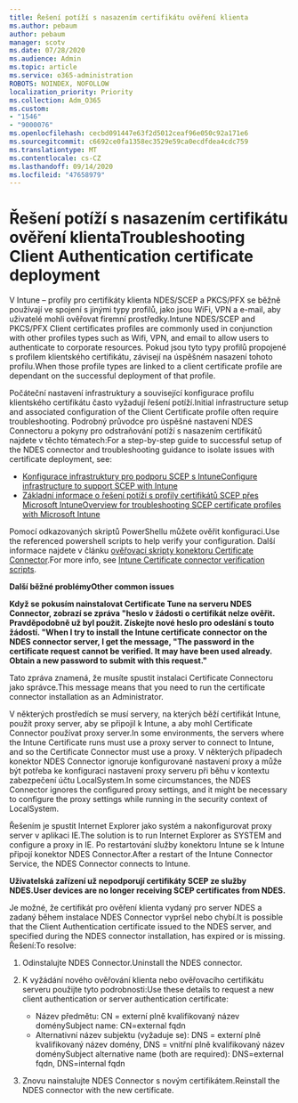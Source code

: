```yaml
---
title: Řešení potíží s nasazením certifikátu ověření klienta
ms.author: pebaum
author: pebaum
manager: scotv
ms.date: 07/28/2020
ms.audience: Admin
ms.topic: article
ms.service: o365-administration
ROBOTS: NOINDEX, NOFOLLOW
localization_priority: Priority
ms.collection: Adm_O365
ms.custom:
- "1546"
- "9000076"
ms.openlocfilehash: cecbd091447e63f2d5012ceaf96e050c92a171e6
ms.sourcegitcommit: c6692ce0fa1358ec3529e59ca0ecdfdea4cdc759
ms.translationtype: MT
ms.contentlocale: cs-CZ
ms.lasthandoff: 09/14/2020
ms.locfileid: "47658979"
---
```

# <a name="troubleshooting-client-authentication-certificate-deployment"></a><span data-ttu-id="f6b37-102">Řešení potíží s nasazením certifikátu ověření klienta</span><span class="sxs-lookup"><span data-stu-id="f6b37-102">Troubleshooting Client Authentication certificate deployment</span></span>

<span data-ttu-id="f6b37-103">V Intune – profily pro certifikáty klienta NDES/SCEP a PKCS/PFX se běžně používají ve spojení s jinými typy profilů, jako jsou WiFi, VPN a e-mail, aby uživatelé mohli ověřovat firemní prostředky.</span><span class="sxs-lookup"><span data-stu-id="f6b37-103">Intune NDES/SCEP and PKCS/PFX Client certificates profiles are commonly used in conjunction with other profiles types such as Wifi, VPN, and email to allow users to authenticate to corporate resources.</span></span> <span data-ttu-id="f6b37-104">Pokud jsou tyto typy profilů propojené s profilem klientského certifikátu, závisejí na úspěšném nasazení tohoto profilu.</span><span class="sxs-lookup"><span data-stu-id="f6b37-104">When those profile types are linked to a client certificate profile are dependant on the successful deployment of that profile.</span></span>

<span data-ttu-id="f6b37-105">Počáteční nastavení infrastruktury a související konfigurace profilu klientského certifikátu často vyžadují řešení potíží.</span><span class="sxs-lookup"><span data-stu-id="f6b37-105">Initial infrastructure setup and associated configuration of the Client Certificate profile often require troubleshooting.</span></span> <span data-ttu-id="f6b37-106">Podrobný průvodce pro úspěšné nastavení NDES Connectoru a pokyny pro odstraňování potíží s nasazením certifikátů najdete v těchto tématech:</span><span class="sxs-lookup"><span data-stu-id="f6b37-106">For a step-by-step guide to successful setup of the NDES connector and troubleshooting guidance to isolate issues with certificate deployment, see:</span></span> 

- [<span data-ttu-id="f6b37-107">Konfigurace infrastruktury pro podporu SCEP s Intune</span><span class="sxs-lookup"><span data-stu-id="f6b37-107">Configure infrastructure to support SCEP with Intune</span></span>](https://support.microsoft.com/help/4459540/troubleshoot-ndes-configuration-for-use-with-intune)
- [<span data-ttu-id="f6b37-108">Základní informace o řešení potíží s profily certifikátů SCEP přes Microsoft Intune</span><span class="sxs-lookup"><span data-stu-id="f6b37-108">Overview for troubleshooting SCEP certificate profiles with Microsoft Intune</span></span>](https://support.microsoft.com/help/4457481/troubleshooting-scep-certificate-profile-deployment-in-intune)

<span data-ttu-id="f6b37-109">Pomocí odkazovaných skriptů PowerShellu můžete ověřit konfiguraci.</span><span class="sxs-lookup"><span data-stu-id="f6b37-109">Use the referenced powershell scripts to help verify your configuration.</span></span> <span data-ttu-id="f6b37-110">Další informace najdete v článku [ověřovací skripty konektoru Certificate Connector](https://github.com/microsoftgraph/powershell-intune-samples/tree/master/CertificationAuthority).</span><span class="sxs-lookup"><span data-stu-id="f6b37-110">For more info, see [Intune Certificate connector verification scripts](https://github.com/microsoftgraph/powershell-intune-samples/tree/master/CertificationAuthority).</span></span>

  
<span data-ttu-id="f6b37-111">**Další běžné problémy**</span><span class="sxs-lookup"><span data-stu-id="f6b37-111">**Other common issues**</span></span>

<span data-ttu-id="f6b37-112">**Když se pokusím nainstalovat Certificate Tune na serveru NDES Connector, zobrazí se zpráva "heslo v žádosti o certifikát nelze ověřit. Pravděpodobně už byl použit. Získejte nové heslo pro odeslání s touto žádostí. "**</span><span class="sxs-lookup"><span data-stu-id="f6b37-112">**When I try to install the Intune certificate connector on the NDES connector server, I get the message, "The password in the certificate request cannot be verified. It may have been used already. Obtain a new password to submit with this request."**</span></span>  

<span data-ttu-id="f6b37-113">Tato zpráva znamená, že musíte spustit instalaci Certificate Connectoru jako správce.</span><span class="sxs-lookup"><span data-stu-id="f6b37-113">This message means that you need to run the certificate connector installation as an Administrator.</span></span>

<span data-ttu-id="f6b37-114">V některých prostředích se musí servery, na kterých běží certifikát Intune, použít proxy server, aby se připojil k Intune, a aby mohl Certificate Connector používat proxy server.</span><span class="sxs-lookup"><span data-stu-id="f6b37-114">In some environments, the servers where the Intune Certificate runs must use a proxy server to connect to Intune, and so the Certificate Connector must use a proxy.</span></span> <span data-ttu-id="f6b37-115">V některých případech konektor NDES Connector ignoruje konfigurované nastavení proxy a může být potřeba ke konfiguraci nastavení proxy serveru při běhu v kontextu zabezpečení účtu LocalSystem.</span><span class="sxs-lookup"><span data-stu-id="f6b37-115">In some circumstances, the NDES Connector ignores the configured proxy settings, and it might be necessary to configure the proxy settings while running in the security context of LocalSystem.</span></span> 
 
<span data-ttu-id="f6b37-116">Řešením je spustit Internet Explorer jako systém a nakonfigurovat proxy server v aplikaci IE.</span><span class="sxs-lookup"><span data-stu-id="f6b37-116">The solution is to run Internet Explorer as SYSTEM and configure a proxy in IE.</span></span> <span data-ttu-id="f6b37-117">Po restartování služby konektoru Intune se k Intune připojí konektor NDES Connector.</span><span class="sxs-lookup"><span data-stu-id="f6b37-117">After a restart of the Intune Connector Service, the NDES Connector connects to Intune.</span></span>

<span data-ttu-id="f6b37-118">**Uživatelská zařízení už nepodporují certifikáty SCEP ze služby NDES.**</span><span class="sxs-lookup"><span data-stu-id="f6b37-118">**User devices are no longer receiving SCEP certificates from NDES.**</span></span>

<span data-ttu-id="f6b37-119">Je možné, že certifikát pro ověření klienta vydaný pro server NDES a zadaný během instalace NDES Connector vypršel nebo chybí.</span><span class="sxs-lookup"><span data-stu-id="f6b37-119">It is possible that the Client Authentication certificate issued to the NDES server, and specified during the NDES connector installation, has expired or is missing.</span></span> <span data-ttu-id="f6b37-120">Řešení:</span><span class="sxs-lookup"><span data-stu-id="f6b37-120">To resolve:</span></span> 
 
1. <span data-ttu-id="f6b37-121">Odinstalujte NDES Connector.</span><span class="sxs-lookup"><span data-stu-id="f6b37-121">Uninstall the NDES connector.</span></span>  
2. <span data-ttu-id="f6b37-122">K vyžádání nového ověřování klienta nebo ověřovacího certifikátu serveru použijte tyto podrobnosti:</span><span class="sxs-lookup"><span data-stu-id="f6b37-122">Use these details to request a new client authentication or server authentication certificate:</span></span> 
 
    - <span data-ttu-id="f6b37-123">Název předmětu: CN = externí plně kvalifikovaný název domény</span><span class="sxs-lookup"><span data-stu-id="f6b37-123">Subject name: CN=external fqdn</span></span>  
    - <span data-ttu-id="f6b37-124">Alternativní název subjektu (vyžaduje se): DNS = externí plně kvalifikovaný název domény, DNS = vnitřní plně kvalifikovaný název domény</span><span class="sxs-lookup"><span data-stu-id="f6b37-124">Subject alternative name (both are required): DNS=external fqdn, DNS=internal fqdn</span></span> 
 
3. <span data-ttu-id="f6b37-125">Znovu nainstalujte NDES Connector s novým certifikátem.</span><span class="sxs-lookup"><span data-stu-id="f6b37-125">Reinstall the NDES connector with the new certificate.</span></span>